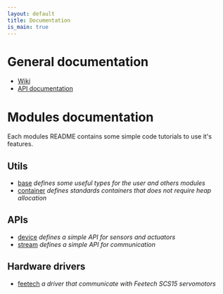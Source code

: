 ```yaml
---
layout: default
title: Documentation
is_main: true
---
```


# General documentation

 - [Wiki](https://github.com/AversivePlusPlus/AversivePlusPlus/wiki)
 - [API documentation](http://aversiveplusplus.com/doc-api/)

# Modules documentation

Each modules README contains some simple code tutorials to use it's features.

## Utils

 - [base](https://github.com/AversivePlusPlus/base) *defines some useful types for the user and others modules*
 - [container](https://github.com/AversivePlusPlus/container) *defines standards containers that does not require heap allocation*
 
## APIs

 - [device](https://github.com/AversivePlusPlus/device) *defines a simple API for sensors and actuators*
 - [stream](https://github.com/AversivePlusPlus/stream) *defines a simple API for communication*
 
## Hardware drivers

 - [feetech](https://github.com/AversivePlusPlus/feetech) *a driver that communicate with Feetech SCS15 servomotors*
